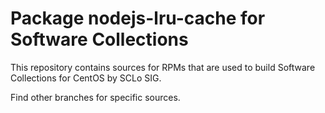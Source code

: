 # Package nodejs-lru-cache for Software Collections

This repository contains sources for RPMs that are used
to build Software Collections for CentOS by SCLo SIG.

Find other branches for specific sources.
